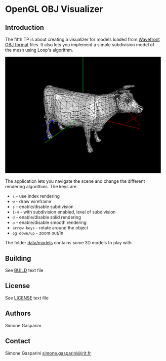 # OpenGL OBJ Visualizer

## Introduction

The fifth TP is about creating a visualizer for models loaded from [Wavefront OBJ format](https://en.wikipedia.org/wiki/Wavefront_.obj_file) files. 
It also lets you implement a simple subdivision model of the mesh using Loop's algorithm.

![alt text](data/img/screeshot.png "Application visualizer")

The application lets you navigate the scene and change the different rendering algorithms.
The keys are:

* `s` - use index rendering
* `w` - draw wireframe
* `s` - enable/disable subdivision
* `1`-`4` - with subdivision enabled, level of subdivision
* `d` - enable/disable solid rendering
* `a` - enable/disable smooth rendering
* `arrow keys` - rotate around the object
* `pg down/up` - zoom out/in


The folder [data/models](data/models) contains some 3D models to play with.

## Building

See [BUILD](BUILD.md) text file

## License

See [LICENSE](LICENSE) text file

## Authors

Simone Gasparini


## Contact

Simone Gasparini simone.gasparini@irit.fr
